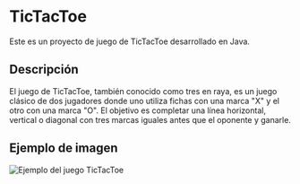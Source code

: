 # TicTacToe

Este es un proyecto de juego de TicTacToe desarrollado en Java.

## Descripción

El juego de TicTacToe, también conocido como tres en raya, es un juego clásico de dos jugadores donde uno utiliza fichas con una marca "X" y el otro con una marca "O". El objetivo es completar una línea horizontal, vertical o diagonal con tres marcas iguales antes que el oponente y ganarle.

## Ejemplo de imagen
![Ejemplo del juego TicTacToe](TicTacToe/tictactoe.jpg)
